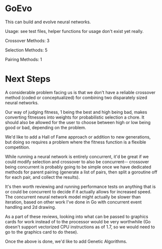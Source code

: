 # GoEvo #

This can build and evolve neural networks.

Usage: see test files, helper functions for usage don't exist yet really.

Crossover Methods: 3

Selection Methods: 5

Pairing Methods: 1

# Next Steps #

 A considerable problem facing us is that we don't have a reliable crossover method (coded or conceptualized) for combining two disparately sized neural networks. 

Our way of judging fitness, 1 being the best and high being bad, makes converting fitnesses into weights for probabilistic selection a chore. It should also be allowed for the user to choose between high or low being good or bad, depending on the problem.

We'd like to add a Hall of Fame approach or addition to new generations, but doing so requires a problem where the fitness function is a flexible competition.

While running a neural network is entirely concurrent, it'd be great if we could modify selection and crossover to also be concurrent-- crossover being concurrent is probably going to be simple once we have dedicated methods for parent pairing (generate a list of pairs, then split a goroutine off for each pair, and collect the results).

It's then worth reviewing and running performance tests on anything that is or could be concurrent to decide if it actually allows for increased speed. The concurrent neural network model might actually be slower than iteration, based on other work I've done in Go with concurrent event handling and 2d drawing. 

As a part of these reviews, looking into what can be passed to graphics cards for work instead of to the processor would be very worthwhile (Go doesn't support vectorized CPU instructions as of 1.7, so we would need to go to the graphics card to do these).

Once the above is done, we'd like to add Genetic Algorithms.
